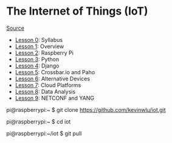 # The Internet of Things (IoT)

<a href="http://www.hands-on-books-series.com/" target="_blank">Source</a>

* <a href="https://goo.gl/Ga1wxY" target="_blank">Lesson 0</a>: Syllabus
* <a href="https://goo.gl/4aXo9L" target="_blank">Lesson 1</a>: Overview
* <a href="https://goo.gl/hRoMYW" target="_blank">Lesson 2</a>: Raspberry Pi
* <a href="https://goo.gl/F0H9jW" target="_blank">Lesson 3</a>: Python
* <a href="https://goo.gl/bhktY0" target="_blank">Lesson 4</a>: Django
* <a href="https://goo.gl/shPybk" target="_blank">Lesson 5</a>: Crossbar.io and Paho
* <a href="https://goo.gl/KDtocJ" target="_blank">Lesson 6</a>: Alternative Devices
* <a href="https://goo.gl/6BsKOa" target="_blank">Lesson 7</a>: Cloud Platforms
* <a href="https://goo.gl/ibFiqR" target="_blank">Lesson 8</a>: Data Analysis
* <a href="https://goo.gl/RIzzfl" target="_blank">Lesson 9</a>: NETCONF and YANG

pi@raspberrypi:~ $ git clone https://github.com/kevinwlu/iot.git

pi@raspberrypi:~ $ cd iot

pi@raspberrypi:~/iot $ git pull
